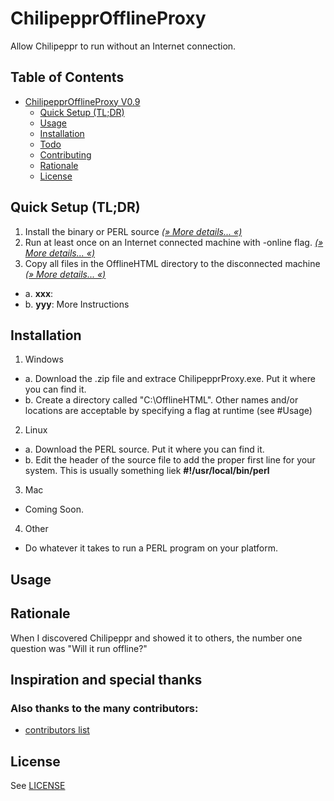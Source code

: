 # ChilipepprOfflineProxy
Allow Chilipeppr to run without an Internet connection. 

## Table of Contents

- [ChilipepprOfflineProxy V0.9](#)
	- [Quick Setup (TL;DR)](#quick-setup)
	- [Usage](#usage)
	- [Installation](#installation)
	- [Todo](#todo)
	- [Contributing](#contributing)
	- [Rationale](#rationale)
	- [License](#license)


<a name="quick-setup"></a>
## Quick Setup (TL;DR)

1. Install the binary or PERL source
   _[(» More details... «)](#installation)_
2. Run at least once on an Internet connected machine with -online flag. 
   _[(» More details... «)](#online)_
3. Copy all files in the OfflineHTML directory to the disconnected machine  _[(» More details... «)](#offline)_
  * a. **xxx**: 
  * b. **yyy**: More Instructions

## Installation

1. Windows
  * a. Download the .zip file and extrace ChilipepprProxy.exe.  Put it where you can find it.
  * b. Create a directory called "C:\OfflineHTML".  Other names and/or locations are acceptable by specifying a flag at runtime (see #Usage)
2. Linux
  * a. Download the PERL source.  Put it where you can find it. 
  * b. Edit the header of the source file to add the proper first line for your system.  This is usually something liek **#!/usr/local/bin/perl**
3. Mac
  * Coming Soon. 
4. Other
  * Do whatever it takes to run a PERL program on your platform. 
## Usage

## Rationale

When I discovered Chilipeppr and showed it to others, the number one question was "Will it run offline?"

## Inspiration and special thanks

### Also thanks to the many contributors:
* [contributors list](https://github.com/DanalEstes/ChilipepprOfflineProxy/graphs/contributors)

## License

See [LICENSE](LICENSE)
